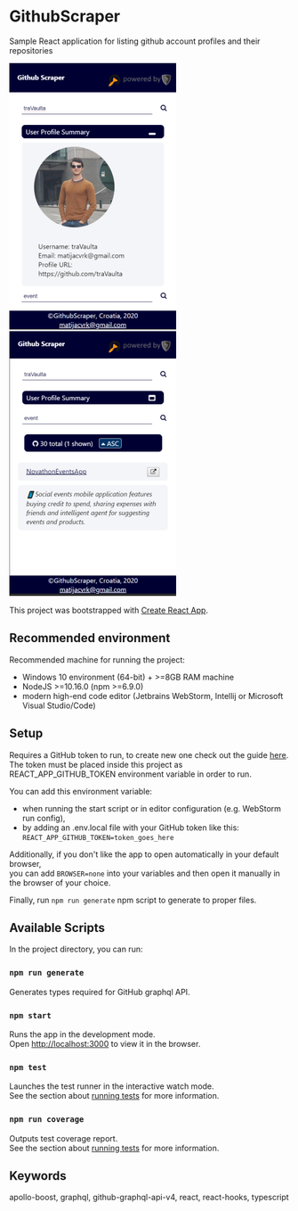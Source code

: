 # GithubScraper

Sample React application for listing github account profiles and their repositories 

![screenshot list](https://github.com/traVaulta/GithubScraper/blob/master/screenshots/user-profile-summary.png)
![screenshot list](https://github.com/traVaulta/GithubScraper/blob/master/screenshots/repository-filter.png)

This project was bootstrapped with [Create React App](https://github.com/facebook/create-react-app).

## Recommended environment

Recommended machine for running the project:
- Windows 10 environment (64-bit) + >=8GB RAM machine
- NodeJS >=10.16.0 (npm >=6.9.0)
- modern high-end code editor (Jetbrains WebStorm, Intellij or Microsoft Visual Studio/Code)

## Setup

Requires a GitHub token to run, to create new one check out the 
guide [here](https://help.github.com/en/github/authenticating-to-github/creating-a-personal-access-token-for-the-command-line).\
The token must be placed inside this project as REACT_APP_GITHUB_TOKEN environment variable in order to run.

You can add this environment variable:
- when running the start script or in editor configuration (e.g. WebStorm run config),
- by adding an .env.local file with your GitHub token like this: `REACT_APP_GITHUB_TOKEN=token_goes_here`

Additionally, if you don't like the app to open automatically in your default browser,\
you can add `BROWSER=none` into your variables and then open it manually in the browser of your choice.

Finally, run `npm run generate` npm script to generate to proper files.

## Available Scripts

In the project directory, you can run:

### `npm run generate`

Generates types required for GitHub graphql API. 

### `npm start`

Runs the app in the development mode.<br />
Open [http://localhost:3000](http://localhost:3000) to view it in the browser.

### `npm test`

Launches the test runner in the interactive watch mode.<br />
See the section about [running tests](https://facebook.github.io/create-react-app/docs/running-tests) for more information.

### `npm run coverage`

Outputs test coverage report.<br />
See the section about [running tests](https://facebook.github.io/create-react-app/docs/running-tests) for more information.

## Keywords

apollo-boost, graphql, github-graphql-api-v4, react, react-hooks, typescript
